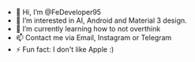 - 👋 Hi, I’m @FeDeveloper95
- 👀 I’m interested in AI, Android and Material 3 design.
- 🌱 I’m currently learning how to not overthink
- 📫 Contact me via Email, Instagram or Telegram
- ⚡ Fun fact: I don't like Apple :)

<!---
FeDeveloper95/FeDeveloper95 is a ✨ special ✨ repository because its `README.md` (this file) appears on your GitHub profile.
You can click the Preview link to take a look at your changes.
--->

